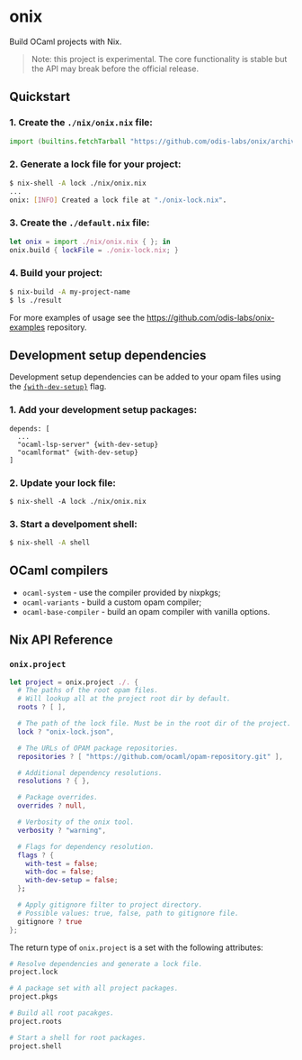 # onix

Build OCaml projects with Nix.

> Note: this project is experimental. The core functionality is stable but the API may break before the official release.

## Quickstart

### 1. Create the `./nix/onix.nix` file:

```nix
import (builtins.fetchTarball "https://github.com/odis-labs/onix/archive/master.tar.gz")
```

### 2. Generate a lock file for your project:

```bash
$ nix-shell -A lock ./nix/onix.nix
...
onix: [INFO] Created a lock file at "./onix-lock.nix".
```

### 3. Create the `./default.nix` file:

```nix
let onix = import ./nix/onix.nix { }; in
onix.build { lockFile = ./onix-lock.nix; }
```

### 4. Build your project:

```bash
$ nix-build -A my-project-name
$ ls ./result
```

For more examples of usage see the https://github.com/odis-labs/onix-examples repository.


## Development setup dependencies

Development setup dependencies can be added to your opam files using the [`{with-dev-setup}`](https://opam.ocaml.org/doc/Manual.html#pkgvar-with-dev-setup) flag.

### 1. Add your development setup packages:

```opam
depends: [
  ...
  "ocaml-lsp-server" {with-dev-setup}
  "ocamlformat" {with-dev-setup}
]
```

### 2. Update your lock file:

```
$ nix-shell -A lock ./nix/onix.nix
```

### 3. Start a develpoment shell:

```bash
$ nix-shell -A shell
```


## OCaml compilers


- `ocaml-system` - use the compiler provided by nixpkgs;
- `ocaml-variants` - build a custom opam compiler;
- `ocaml-base-compiler` - build an opam compiler with vanilla options.


## Nix API Reference

### `onix.project`

```nix
let project = onix.project ./. {
  # The paths of the root opam files.
  # Will lookup all at the project root dir by default.
  roots ? [ ],

  # The path of the lock file. Must be in the root dir of the project.
  lock ? "onix-lock.json",

  # The URLs of OPAM package repositories.
  repositories ? [ "https://github.com/ocaml/opam-repository.git" ],

  # Additional dependency resolutions.
  resolutions ? { },

  # Package overrides.
  overrides ? null,

  # Verbosity of the onix tool.
  verbosity ? "warning",

  # Flags for dependency resolution.
  flags ? {
    with-test = false;
    with-doc = false;
    with-dev-setup = false;
  };

  # Apply gitignore filter to project directory.
  # Possible values: true, false, path to gitignore file.
  gitignore ? true
};
```

The return type of `onix.project` is a set with the following attributes:

```nix
# Resolve dependencies and generate a lock file.
project.lock

# A package set with all project packages.
project.pkgs

# Build all root pacakges.
project.roots

# Start a shell for root packages.
project.shell
```
